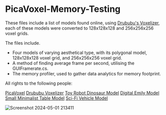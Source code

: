 # PicaVoxel-Memory-Testing

These files include a list of models found online, using [Drububu's Voxelizer](https://drububu.com/miscellaneous/voxelizer/?out=vox), each of these models were converted to 128x128x128 and 256x256x256 voxel grids. 

The files include.
- Four models of varying aesthetical type, with its polygonal model, 128x128x128 voxel grid, and 256x256x256 voxel grid.
- A method of finding average frame per second, utilising the GUIFramerate.cs.
- The memory profiler, used to gather data analytics for memory footprint.


All rights to the following people:

[PicaVoxel](https://github.com/GarethIW/PicaVoxel)
[Drububu Voxelizer](https://drububu.com/miscellaneous/voxelizer/?out=vox)
[Toy Robot Dinosaur Model](https://sketchfab.com/3d-models/robot-dinosaur-toy-8ce1a6e5ce4d43ada896ee8f2d4ab289)
[Digital Emily Model](https://vgl.ict.usc.edu/Data/DigitalEmily2/)
[Small Minimalist Table Model](https://sketchfab.com/3d-models/small-minimalist-table-f27cf27533fd40d18af35f089267eb87)
[Sci-Fi Vehicle Model](https://sketchfab.com/3d-models/free-sci-fi-vehicle-032-fv-public-domain-cc0-24388eaa5e9647cb8c116afa352b795a)



![Screenshot 2024-05-01 213411](https://github.com/LewisMcI/PicaVoxel-Memory-Testing/assets/77415321/cd153046-9844-455d-afd4-082a7d834c95)
